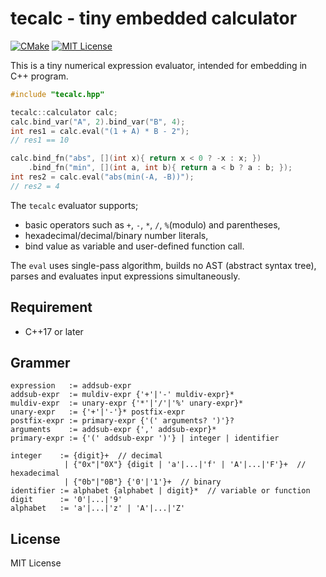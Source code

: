 # tecalc - tiny embedded calculator
[![CMake](https://github.com/yohhoy/tecalc/actions/workflows/cmake.yml/badge.svg)](https://github.com/yohhoy/tecalc/actions/workflows/cmake.yml)
[![MIT License](http://img.shields.io/badge/license-MIT-blue.svg)](LICENSE)

This is a tiny numerical expression evaluator, intended for embedding in C++ program.

```cpp
#include "tecalc.hpp"

tecalc::calculator calc;
calc.bind_var("A", 2).bind_var("B", 4);
int res1 = calc.eval("(1 + A) * B - 2");
// res1 == 10

calc.bind_fn("abs", [](int x){ return x < 0 ? -x : x; })
    .bind_fn("min", [](int a, int b){ return a < b ? a : b; });
int res2 = calc.eval("abs(min(-A, -B))");
// res2 = 4
```

The `tecalc` evaluator supports;
- basic operators such as `+`, `-`, `*`, `/`, `%`(modulo) and parentheses,
- hexadecimal/decimal/binary number literals,
- bind value as variable and user-defined function call.

The `eval` uses single-pass algorithm, builds no AST (abstract syntax tree),
parses and evaluates input expressions simultaneously.

## Requirement
- C++17 or later

## Grammer
```
expression   := addsub-expr
addsub-expr  := muldiv-expr {'+'|'-' muldiv-expr}*
muldiv-expr  := unary-expr {'*'|'/'|'%' unary-expr}*
unary-expr   := {'+'|'-'}* postfix-expr
postfix-expr := primary-expr {'(' arguments? ')'}?
arguments    := addsub-expr {',' addsub-expr}*
primary-expr := {'(' addsub-expr ')'} | integer | identifier

integer    := {digit}+  // decimal
            | {"0x"|"0X"} {digit | 'a'|...|'f' | 'A'|...|'F'}+  // hexadecimal
            | {"0b"|"0B"} {'0'|'1'}+  // binary
identifier := alphabet {alphabet | digit}*  // variable or function
digit      := '0'|...|'9'
alphabet   := 'a'|...|'z' | 'A'|...|'Z'
```

## License
MIT License
